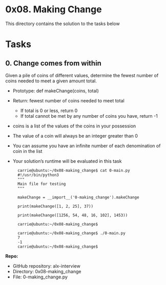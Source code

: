 # 0x08. Making Change

This directory contains the solution to the tasks below
# Tasks
## 0. Change comes from within

Given a pile of coins of different values, determine the fewest number of coins needed to meet a given amount total.

- Prototype: def makeChange(coins, total)
- Return: fewest number of coins needed to meet total
    - If total is 0 or less, return 0
    - If total cannot be met by any number of coins you have, return -1
- coins is a list of the values of the coins in your possession
- The value of a coin will always be an integer greater than 0
- You can assume you have an infinite number of each denomination of coin in the list
- Your solution’s runtime will be evaluated in this task

        carrie@ubuntu:~/0x08-making_change$ cat 0-main.py
        #!/usr/bin/python3
        """
        Main file for testing
        """

        makeChange = __import__('0-making_change').makeChange

        print(makeChange([1, 2, 25], 37))

        print(makeChange([1256, 54, 48, 16, 102], 1453))

        carrie@ubuntu:~/0x08-making_change$

        carrie@ubuntu:~/0x08-making_change$ ./0-main.py
        7
        -1
        carrie@ubuntu:~/0x08-making_change$

**Repo:**

- GitHub repository: alx-interview
- Directory: 0x08-making_change
- File: 0-making_change.py
